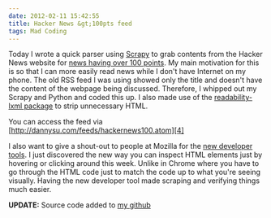 ```yaml
---
date: 2012-02-11 15:42:55
title: Hacker News &gt;100pts feed
tags: Mad Coding
---
```

Today I wrote a quick parser using [Scrapy][1] to grab contents from the Hacker
News website for [news having over 100 points][2]. My main motivation for this
is so that I can more easily read news while I don't have Internet on my phone.
The old RSS feed I was using showed only the title and doesn't have the content
of the webpage being discussed. Therefore, I whipped out my Scrapy and Python
and coded this up. I also made use of the [readability-lxml package][3] to
strip unnecessary HTML.

You can access the feed via [http://dannysu.com/feeds/hackernews100.atom][4]

I also want to give a shout-out to people at Mozilla for the [new developer
tools][5]. I just discovered the new way you can inspect HTML elements just by
hovering or clicking around this week. Unlike in Chrome where you have to go
through the HTML code just to match the code up to what you're seeing visually.
Having the new developer tool made scraping and verifying things much easier.

**UPDATE:** Source code added to [my github][6]

  [1]: http://scrapy.org/
  [2]: http://news.ycombinator.com/over?points=100
  [3]: http://pypi.python.org/pypi/readability-lxml
  [4]: http://dannysu.com/feeds/hackernews100.atom
  [5]: http://blog.mozilla.com/blog/2012/01/31/firefox-adds-powerful-new-developer-tools/
  [6]: https://github.com/dannysu/hackernews-feed
